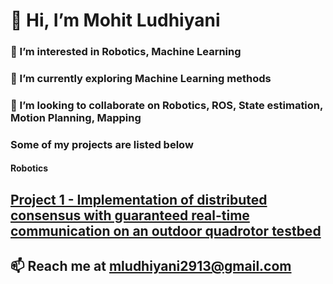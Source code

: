 # 👋 Hi, I’m Mohit Ludhiyani
### 👀 I’m interested in Robotics, Machine Learning
### 🌱 I’m currently exploring Machine Learning methods
### 💞️ I’m looking to collaborate on Robotics, ROS, State estimation, Motion Planning, Mapping
### Some of my projects are listed below
#### Robotics
## [Project 1 - Implementation of distributed consensus with guaranteed real-time communication on an outdoor quadrotor testbed](https://scholar.google.co.in/citations?view_op=view_citation&hl=en&user=OLtpB0sAAAAJ&citation_for_view=OLtpB0sAAAAJ:u5HHmVD_uO8C)

## 📫 Reach me at mludhiyani2913@gmail.com
<!---
mohit-ludhiyani/mohit-ludhiyani is a ✨ special ✨ repository because its `README.md` (this file) appears on your GitHub profile.
You can click the Preview link to take a look at your changes.
--->
